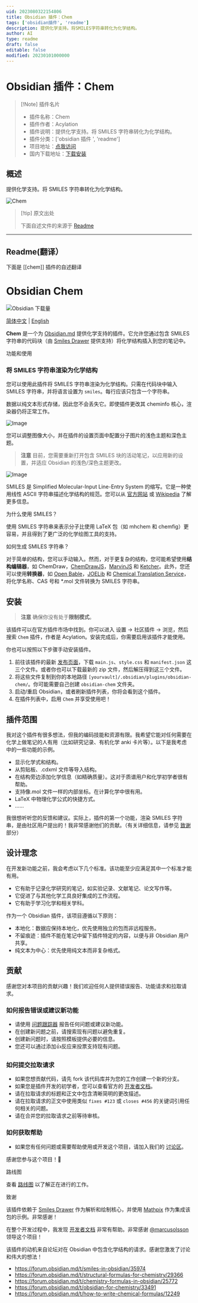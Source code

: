 ```yaml
---
uid: 2023080322154806
title: Obsidian 插件：Chem
tags: ['obsidian插件', 'readme']
description: 提供化学支持。将SMILES字符串转化为化学结构。
author: AI
type: readme
draft: false
editable: false
modified: 20230101000000
---
```


# Obsidian 插件：Chem

> [!Note] 插件名片
> - 插件名称：Chem
> - 插件作者：Acylation
> - 插件说明：提供化学支持。将 SMILES 字符串转化为化学结构。
> - 插件分类：['obsidian 插件 ', 'readme']
> - 项目地址：[点我访问](https://github.com/Acylation/obsidian-chem)
> - 国内下载地址：[下载安装](https://pkmer.cn/products/plugin/pluginMarket/?chem)

## 概述

提供化学支持。将 SMILES 字符串转化为化学结构。

![Chem](https://cdn.pkmer.cn/covers/chem.jpeg!pkmer)

> [!tip] 原文出处
>
>下面自述文件的来源于 [Readme](https://ghproxy.net/https://raw.githubusercontent.com/Acylation/obsidian-chem/main/README.md)
>

---

## Readme(翻译）

下面是 [[chem]] 插件的自述翻译

# Obsidian Chem

![Obsidian 下载量](https://img.shields.io/badge/dynamic/json?logo=obsidian&color=%23483699&label=downloads&query=%24%5B%22chem%22%5D.downloads&url=https%3A%2F%2Fraw.githubusercontent.com%2Fobsidianmd%2Fobsidian-releases%2Fmaster%2Fcommunity-plugin-stats.json)

[简体中文](README-ZH.md) | [English](README.md)

**Chem** 是一个为 [Obsidian.md](https://obsidian.md/) 提供化学支持的插件。它允许您通过包含 SMILES 字符串的代码块（由 [Smiles Drawer](https://github.com/reymond-group/smilesDrawer) 提供支持）将化学结构插入到您的笔记中。

功能和使用

### 将 SMILES 字符串渲染为化学结构

您可以使用此插件将 SMILES 字符串渲染为化学结构。只需在代码块中输入 SMILES 字符串，并将语言设置为 `smiles`。每行应该只包含一个字符串。

数据以纯文本形式存储，因此您不会丢失它。即使插件更改其 cheminfo 核心，渲染器仍将正常工作。

![Image](https://user-images.githubusercontent.com/73122375/235232368-614cb591-a19a-4e1e-94df-781a317d25d0.jpg)

您可以调整图像大小，并在插件的设置页面中配置分子图片的浅色主题和深色主题。

> **注意**
> 目前，您需要重新打开包含 SMILES 块的活动笔记，以应用新的设置，并适应 Obsidian 的浅色/深色主题更改。

![Image](https://user-images.githubusercontent.com/73122375/235232505-08386ce2-bc44-4fd6-96b4-22fa9c8c6fbf.jpg)

SMILES 是 Simplified Molecular-Input Line-Entry System 的缩写。它是一种使用线性 ASCII 字符串描述化学结构的规范。您可以从 [官方网站](http://opensmiles.org/opensmiles.html) 或 [Wikipedia](https://en.wikipedia.org/wiki/Simplified_molecular-input_line-entry_system) 了解更多信息。

为什么使用 SMILES？

使用 SMILES 字符串来表示分子比使用 LaTeX 包（如 mhchem 和 chemfig）更容易，并且得到了更广泛的化学绘图工具的支持。

如何生成 SMILES 字符串？

对于简单的结构，您可以手动输入。然而，对于更复杂的结构，您可能希望使用**结构编辑器**，如 ChemDraw，[ChemDrawJS](https://chemdrawdirect.perkinelmer.cloud/js/sample/index.html#)，[MarvinJS](https://marvinjs-demo.chemaxon.com/latest/index.html) 和 [Ketcher](https://lifescience.opensource.epam.com/KetcherDemoSA/index.html)。此外，您还可以使用**转换器**，如 [Open Bable](http://openbabel.org/wiki/Main_Page)，[JOELib](https://sourceforge.net/projects/joelib/) 和 [Chemical Translation Service](https://cts.fiehnlab.ucdavis.edu/)，将化学名称、CAS 号和 *.mol 文件转换为 SMILES 字符串。

## 安装

> **注意**
> 确保你没有处于**限制模式**。

该插件可以在官方插件市场中找到。你可以进入 设置 → 社区插件 → 浏览，然后搜索 `Chem` 插件，作者是 Acylation。安装完成后，你需要启用该插件才能使用。

你也可以按照以下步骤手动安装插件。

1. 前往该插件的最新 [发布页面](https://github.com/Acylation/obsidian-chem/releases/latest)，下载 `main.js`、`style.css` 和 `manifest.json` 这三个文件。或者你也可以下载最新的 zip 文件，然后解压得到这三个文件。
2. 将这些文件复制到你的本地路径 `[yourvault]/.obsidian/plugins/obsidian-chem/`。你可能需要自己创建 `obsidian-chem` 文件夹。
3. 启动/重启 Obsidian，或者刷新插件列表，你将会看到这个插件。
4. 在插件列表中，启用 `Chem` 并享受使用吧！

## 插件范围

我对这个插件有很多想法，但我的编码技能和资源有限。我希望它能对任何需要在化学上做笔记的人有用（比如研究记录、有机化学 anki 卡片等）。以下是我考虑中的一些功能的示例。

- 显示化学式和结构。
- 从剪贴板、.cdxml 文件等导入结构。
- 在结构旁边添加化学信息（如精确质量）。这对于质谱用户和化学初学者很有帮助。
- 支持像.mol 文件一样的内部坐标。在计算化学中很有用。
- LaTeX 中物理化学公式的快捷方式。
- ......

我很想听听您的反馈和建议。实际上，插件的第一个功能，渲染 SMILES 字符串，是由社区用户提出的！我非常感谢他们的贡献。（有关详细信息，请参见 [致谢](https://github.com/Acylation/obsidian-chem#acknowledgment) 部分）

## 设计理念

在开发新功能之前，我会考虑以下几个标准。该功能至少应满足其中一个标准才能有用。

- 它有助于记录化学研究的笔记，如实验记录、文献笔记、论文写作等。
- 它促进了与其他化学工具良好集成的工作流程。
- 它有助于学习化学和相关学科。

作为一个 Obsidian 插件，该项目遵循以下原则：

- 本地化：数据应保持本地化，优先使用独立的包而非远程服务。
- 不留痕迹：插件不能在笔记中留下插件特定的内容，以便与非 Obsidian 用户共享。
- 纯文本为中心：优先使用纯文本而非复杂格式。

## 贡献

感谢您对本项目的贡献兴趣！我们欢迎任何人提供错误报告、功能请求和拉取请求。

### 如何报告错误或建议新功能

- 请使用 [问题跟踪器](https://github.com/Acylation/obsidian-chem/issues) 报告任何问题或建议新功能。
- 在创建新问题之前，请搜索现有问题以避免重复。
- 创建新问题时，请按照模板提供必要的信息。
- 您还可以通过添加👍反应来投票支持现有问题。

### 如何提交拉取请求

- 如果您想贡献代码，请先 fork 该代码库并为您的工作创建一个新的分支。
- 如果您是插件开发的初学者，您可以查看官方的 [开发者文档](https://docs.obsidian.md/Plugins/Getting+started/Build+a+plugin)。
- 请在拉取请求的标题和正文中包含清晰简明的更改描述。
- 请在拉取请求的正文中使用类似 `fixes #123` 或 `closes #456` 的关键词引用任何相关的问题。
- 请在合并您的拉取请求之前等待审核。

### 如何获取帮助

- 如果您有任何问题或需要帮助使用或开发这个项目，请加入我们的 [讨论区](https://github.com/Acylation/obsidian-chem/discussions)。

感谢您参与这个项目！🙌

路线图

查看 [路线图](https://github.com/users/Acylation/projects/6) 以了解正在进行的工作。

致谢

该插件依赖于 [Smiles Drawer](https://github.com/reymond-group/smilesDrawer) 作为解析和绘制核心，并使用 [Mathpix](https://github.com/Mathpix/mathpix-markdown-it) 作为集成该包的示例。非常感谢！

在整个开发过程中，我发现 [开发者文档](https://docs.obsidian.md/Plugins/Getting+started/Build+a+plugin) 非常有帮助。非常感谢 [@marcusolsson](https://github.com/marcusolsson) 领导这个项目！

该插件的动机来自论坛对在 Obsidian 中包含化学结构的请求。感谢您激发了讨论和伟大的想法！

- <https://forum.obsidian.md/t/smiles-in-obsidian/35974>
- <https://forum.obsidian.md/t/structural-formulas-for-chemistry/29366>
- <https://forum.obsidian.md/t/chemistry-formulas-in-obsidian/25772>
- <https://forum.obsidian.md/t/obsidian-for-chemistry/33491>
- <https://forum.obsidian.md/t/how-to-write-chemical-formulas/12249>



